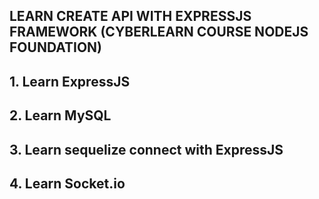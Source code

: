 ## LEARN CREATE API WITH EXPRESSJS FRAMEWORK (CYBERLEARN COURSE NODEJS FOUNDATION)

## 1. Learn ExpressJS

## 2. Learn MySQL

## 3. Learn sequelize connect with ExpressJS

## 4. Learn Socket.io
